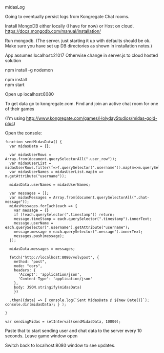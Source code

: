 midasLog

Going to eventually persist logs from Kongregate Chat rooms.

Install MongoDB either locally (I have for now) or Host on cloud.
https://docs.mongodb.com/manual/installation/

Run mongodb. (The server. just starting it up with defaults should be ok. Make sure you have set up DB directories as shown in installation notes.)

App assumes localhost:21017
Otherwise change in server.js to cloud hosted solution

npm install -g nodemon 

npm install  
npm start 

Open up localhost:8080

To get data go to kongregate.com. Find and join an active chat room for one of their games  

(I'm using http://www.kongregate.com/games/HolydayStudios/midas-gold-plus)

Open the console:

```
function sendMidasData() {
  var midasData = {};

  var midasUserRows = Array.from(document.querySelectorAll(".user_row"));
  var midasUserList = midasUserRows.filter(f=>f.querySelector(".username")).map(m=>m.querySelector(".username"));
  var midasUserNames = midasUserList.map(m => m.getAttribute("username"));

  midasData.userNames = midasUserNames;

  var messages = [];
  var midasMessages = Array.from(document.querySelectorAll(".chat-message"));
  midasMessages.forEach(each => {
    var message = {}
    if (!each.querySelector(".timestamp")) return;
    message.timeStamp = each.querySelector(".timestamp").innerText;
    message.userName = each.querySelector(".username").getAttribute("username"); 
    message.message = each.querySelector(".message").innerText;
    messages.push(message);
  });

  midasData.messages = messages;

  fetch("http://localhost:8080/volvpost", {
    method: "post",
    mode: "cors",
    headers: {
      'Accept': 'application/json',
      'Content-Type': 'application/json'
    },
    body: JSON.stringify(midasData)
    })

  .then((data) => { console.log(`Sent MidasData @ ${new Date()}`); console.dir(midasData); } );

}

var sendingMidas = setInterval(sendMidasData, 10000);
```

Paste that to start sending user and chat data to the server every 10 seconds. Leave game window open

Switch back to localhost:8080 window to see updates.
